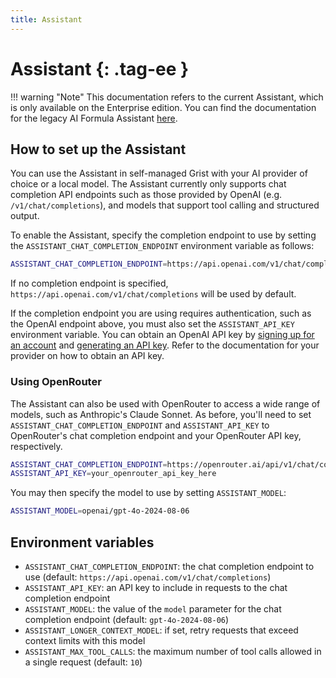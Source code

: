 ```yaml
---
title: Assistant
---
```


Assistant {: .tag-ee }
==============

!!! warning "Note"
    This documentation refers to the current Assistant, which is only available on the Enterprise edition. You can find the documentation for the legacy AI Formula Assistant [here](ai-assistant-legacy.md).

## How to set up the Assistant

You can use the Assistant in self-managed Grist with your AI provider of choice or a local model. The Assistant currently only supports chat completion API endpoints such as those provided by OpenAI (e.g. `/v1/chat/completions`), and models that support tool calling and structured output.

To enable the Assistant, specify the completion endpoint to use by setting the `ASSISTANT_CHAT_COMPLETION_ENDPOINT` environment variable as follows:

```sh
ASSISTANT_CHAT_COMPLETION_ENDPOINT=https://api.openai.com/v1/chat/completions
```

If no completion endpoint is specified, `https://api.openai.com/v1/chat/completions` will be used by default.

If the completion endpoint you are using requires authentication, such as the OpenAI endpoint above, you must also set the `ASSISTANT_API_KEY` environment variable. You can obtain an OpenAI API key by [signing up for an account](https://auth.openai.com/create-account) and [generating an API key](https://platform.openai.com/api-keys). Refer to the documentation for your provider on how to obtain an API key.

### Using OpenRouter

The Assistant can also be used with OpenRouter to access a wide range of models, such as Anthropic's Claude Sonnet. As before, you'll need to set `ASSISTANT_CHAT_COMPLETION_ENDPOINT` and `ASSISTANT_API_KEY` to OpenRouter's chat completion
endpoint and your OpenRouter API key, respectively.

```sh
ASSISTANT_CHAT_COMPLETION_ENDPOINT=https://openrouter.ai/api/v1/chat/completions
ASSISTANT_API_KEY=your_openrouter_api_key_here
```

You may then specify the model to use by setting `ASSISTANT_MODEL`:

```sh
ASSISTANT_MODEL=openai/gpt-4o-2024-08-06
```

## Environment variables

 * `ASSISTANT_CHAT_COMPLETION_ENDPOINT`: the chat completion endpoint to use (default: `https://api.openai.com/v1/chat/completions`)
 * `ASSISTANT_API_KEY`: an API key to include in requests to the chat completion endpoint
 * `ASSISTANT_MODEL`: the value of the `model` parameter for the chat completion endpoint (default: `gpt-4o-2024-08-06`)
 * `ASSISTANT_LONGER_CONTEXT_MODEL`: if set, retry requests that exceed context limits with this model
 * `ASSISTANT_MAX_TOOL_CALLS`: the maximum number of tool calls allowed in a single request (default: `10`)

